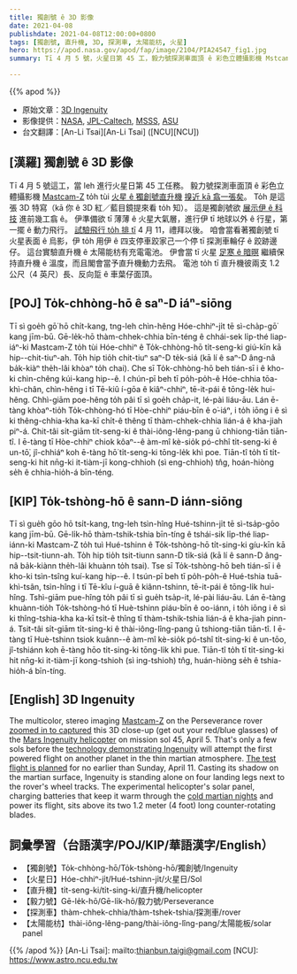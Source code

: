 ```yaml
---
title: 獨創號 ê 3D 影像
date: 2021-04-08
publishdate: 2021-04-08T12:00:00+0800
tags: [獨創號, 直升機, 3D, 探測車, 太陽能枋, 火星]
hero: https://apod.nasa.gov/apod/fap/image/2104/PIA24547_fig1.jpg
summary: Tī 4 月 5 號，火星日第 45 工，毅力號探測車面頂 ê 彩色立體攝影機 Mstcam-Z tùi 火星 ê 獨創號直升機搝近 kā 翕。To̍h 翕著這張 3D 特寫。

---
```


{{% apod %}}

- 原始文章：[3D Ingenuity](https://apod.nasa.gov/apod/ap210408.html)
- 影像提供：[NASA][NASA], [JPL-Caltech][JPL-Caltech], [MSSS][MSSS], [ASU][ASU]
- 台文翻譯：[An-Li Tsai][An-Li Tsai] ([NCU][NCU])

## [漢羅] 獨創號 ê 3D 影像
Tī 4 月 5 號這工，當 leh 進行火星日第 45 工任務。
毅力號探測車面頂 ê 彩色立體攝影機 [Mastcam-Z][Mastcam-Z] to̍h tùi [火星 ê 獨創號直升機][Mars Ingenuity helicopter] [搝近 kā 翕一張矣][zoomed in to captured]。
To̍h 是這張 3D 特寫（kā 你 ê 3D 紅／藍目鏡提來看 to̍h 知）。
這是獨創號欲 [展示伊 ê 科技][technology demonstrating Ingenuity] 進前幾工翕 ê。
伊準備欲 tī 薄薄 ê 火星大氣層，進行伊 tī 地球以外 ê 行星，第一擺 ê 動力飛行。
[試驗飛行 to̍h 排 tī][The test flight is planned] 4 月 11，禮拜以後。
咱會當看著獨創號 tī 火星表面 ê 烏影，伊 to̍h 用伊 ê 四支停車跤家己一个停 tī 探測車輪仔 ê 跤跡邊仔。
這台實驗直升機 ê 太陽能枋有充電電池。
伊會當 tī 火星 [足寒 ê 暗暝][cold martian nights] 繼續保持直升機 ê 溫度，而且閣會當予直升機動力去飛。
電池 to̍h tī 直升機彼兩支 1.2 公尺（4 英尺）長、反向踅 ê 車葉仔面頂。

## [POJ] To̍k-chhòng-hō ê saⁿ-D iáⁿ-siōng

Tī sì goe̍h gō͘ hō chi̍t-kang, tng-leh chìn-hêng Hóe-chhiⁿ-ji̍t tē sì-cha̍p-gō͘ kang jīm-bū.
Gē-le̍k-hō thàm-chhek-chhia bīn-téng ê chhái-sek li̍p-thé liap-iáⁿ-ki Mastcam-Z to̍h tùi Hóe-chhiⁿ ê To̍k-chhòng-hō ti̍t-seng-ki giú-kīn kā hip--chit-tiuⁿ-ah.
To̍h hip tio̍h chit-tiuⁿ saⁿ-D te̍k-siá (kā lí ê saⁿ-D âng-nâ ba̍k-kiàⁿ the̍h-lâi khòaⁿ to̍h chai).
Che sī To̍k-chhòng-hō beh tián-sī i ê kho-ki chìn-chêng kúi-kang hip--ê.
I chún-pī beh tī po̍h-po̍h-ê Hóe-chhia tōa-khì-chân, chìn-hêng i tī Tē-kiû í-gōa ê kiâⁿ-chhiⁿ, tē-it-pái ê tōng-le̍k hui-hêng.
Chhì-giām poe-hêng to̍h pâi tī sì goe̍h cha̍p-it, lé-pài liáu-āu.
Lán ē-tàng khòaⁿ-tio̍h To̍k-chhòng-hó tī Hòe-chhiⁿ piáu-bīn ê o͘-iáⁿ, i to̍h iōng i ê sì ki thêng-chhia-kha ka-kī chi̍t-ê thêng tī thàm-chhek-chhia lián-á ê kha-jiah piⁿ-á.
Chit-tâi si̍t-giām ti̍t-seng-ki ê thài-iông-lêng-pang ū chhiong-tiān tiān-tî.
I ē-tàng tī Hòe-chhiⁿ chiok kôaⁿ--ê àm-mî kè-sio̍k pó-chhî ti̍t-seng-ki ê un-tō͘, jî-chhiáⁿ koh ē-tàng hō͘ ti̍t-seng-ki tōng-le̍k khì poe.
Tiān-tî to̍h tī ti̍t-seng-ki hit nn̄g-ki it-tiàm-jī kong-chhioh (sì eng-chhioh) tn̂g, hoán-hiòng se̍h ê chhia-hio̍h-á bīn-téng.


## [KIP] To̍k-tshòng-hō ê sann-D iánn-siōng

Tī sì gue̍h gōo hō tsi̍t-kang, tng-leh tsìn-hîng Hué-tshinn-ji̍t tē sì-tsa̍p-gōo kang jīm-bū.
Gē-li̍k-hō thàm-tshik-tshia bīn-tíng ê tshái-sik li̍p-thé liap-iánn-ki Mastcam-Z to̍h tuì Hué-tshinn ê To̍k-tshòng-hō ti̍t-sing-ki gíu-kīn kā hip--tsit-tiunn-ah.
To̍h hip tio̍h tsit-tiunn sann-D ti̍k-siá (kā lí ê sann-D âng-nâ ba̍k-kiànn the̍h-lâi khuànn to̍h tsai).
Tse sī To̍k-tshòng-hō beh tián-sī i ê kho-ki tsìn-tsîng kuí-kang hip--ê.
I tsún-pī beh tī po̍h-po̍h-ê Hué-tshia tuā-khì-tsân, tsìn-hîng i tī Tē-kîu í-guā ê kiânn-tshinn, tē-it-pái ê tōng-li̍k hui-hîng.
Tshì-giām pue-hîng to̍h pâi tī sì gue̍h tsa̍p-it, lé-pài liáu-āu.
Lán ē-tàng khuànn-tio̍h To̍k-tshòng-hó tī Huè-tshinn piáu-bīn ê oo-iánn, i to̍h iōng i ê sì ki thîng-tshia-kha ka-kī tsi̍t-ê thîng tī thàm-tshik-tshia lián-á ê kha-jiah pinn-á.
Tsit-tâi si̍t-giām ti̍t-sing-ki ê thài-iông-lîng-pang ū tshiong-tiān tiān-tî.
I ē-tàng tī Huè-tshinn tsiok kuânn--ê àm-mî kè-sio̍k pó-tshî ti̍t-sing-ki ê un-tōo, jî-tshiánn koh ē-tàng hōo ti̍t-sing-ki tōng-li̍k khì pue.
Tiān-tî to̍h tī ti̍t-sing-ki hit nn̄g-ki it-tiàm-jī kong-tshioh (sì ing-tshioh) tn̂g, huán-hiòng se̍h ê tshia-hio̍h-á bīn-tíng.


## [English] 3D Ingenuity
The multicolor, stereo imaging [Mastcam-Z][Mastcam-Z] on the Perseverance rover [zoomed in to captured][zoomed in to captured] this 3D close-up (get out your red/blue glasses) of the [Mars Ingenuity helicopter][Mars Ingenuity helicopter] on mission sol 45, April 5. That's only a few sols before the [technology demonstrating Ingenuity][technology demonstrating Ingenuity] will attempt the first powered flight on another planet in the thin martian atmosphere. [The test flight is planned][The test flight is planned] for no earlier than Sunday, April 11. Casting its shadow on the martian surface, Ingenuity is standing alone on four landing legs next to the rover's wheel tracks. The experimental helicopter's solar panel, charging batteries that keep it warm through the [cold martian nights][cold martian nights] and power its flight, sits above its two 1.2 meter (4 foot) long counter-rotating blades.


## 詞彙學習（台語漢字/POJ/KIP/華語漢字/English）

- 【獨創號】To̍k-chhòng-hō/To̍k-tshòng-hō/獨創號/Ingenuity
- 【火星日】Hóe-chhiⁿ-ji̍t/Hué-tshinn-ji̍t/火星日/Sol
- 【直升機】ti̍t-seng-ki/ti̍t-sing-ki/直升機/helicopter
- 【毅力號】Gē-le̍k-hō/Gē-li̍k-hō/毅力號/Perseverance
- 【探測車】thàm-chhek-chhia/thàm-tshek-tshia/探測車/rover
- 【太陽能枋】thài-iông-lêng-pang/thài-iông-lîng-pang/太陽能板/solar panel



{{% /apod %}}
[An-Li Tsai]: mailto:thianbun.taigi@gmail.com
[NCU]: https://www.astro.ncu.edu.tw

[NASA]: https://www.nasa.gov/
[JPL-Caltech]: https://www.jpl.nasa.gov
[MSSS]: http://www.msss.com/
[ASU]: https://mastcamz.asu.edu/

[Mastcam-Z]: https://mars.nasa.gov/mars2020/spacecraft/instruments/mastcam-z/for-scientists/
[zoomed in to captured]: https://photojournal.jpl.nasa.gov/catalog/PIA24547
[Mars Ingenuity helicopter]: https://mars.nasa.gov/technology/helicopter/
[technology demonstrating Ingenuity]: https://www.nasa.gov/feature/jpl/6-things-to-know-about-nasas-ingenuity-mars-helicopter
[The test flight is planned]: https://www.nasa.gov/press-release/nasa-invites-public-to-take-flight-with-ingenuity-mars-helicopter
[cold martian nights]: https://mars.nasa.gov/news/8906/nasas-mars-helicopter-survives-first-cold-martian-night-on-its-own/
